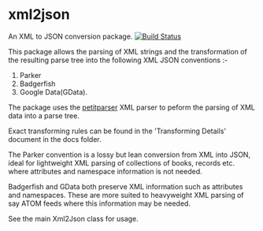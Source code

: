 
# xml2json

An XML to JSON conversion package. [![Build Status](https://drone.io/github.com/shamblett/xml2json/status.png)](https://drone.io/github.com/shamblett/xml2json/latest)

This package allows the parsing of XML strings and the transformation of the resulting parse 
tree into the following XML JSON conventions :-

1. Parker
2. Badgerfish
3. Google Data(GData).

The package uses the [petitparser](http://pub.dartlang.org/packages/petitparser) XML parser to peform the parsing of XML data into a parse tree.

Exact transforming rules can be found in the 'Transforming Details' document in the docs folder.

The Parker convention is a lossy but lean conversion from XML into JSON, ideal for lightweight
XML parsing of collections of books, records etc. where attributes and namespace information
is not needed.

Badgerfish and GData both preserve XML information such as attributes and namespaces. These are more
suited to heavyweight XML parsing of say ATOM feeds where this information may be needed.

See the main Xml2Json class for usage.

